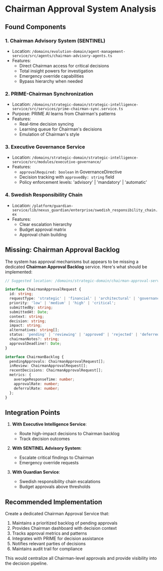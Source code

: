 # Chairman Approval System Analysis

## Found Components

### 1. **Chairman Advisory System (SENTINEL)**
- Location: `/domains/evolution-domain/agent-management-service/src/agents/chairman-advisory-agents.ts`
- Features:
  - Direct Chairman access for critical decisions
  - Total insight powers for investigation
  - Emergency override capabilities
  - Bypass hierarchy when needed

### 2. **PRIME-Chairman Synchronization**
- Location: `/domains/strategic-domain/strategic-intelligence-service/src/services/prime-chairman-sync.service.ts`
- Purpose: PRIME AI learns from Chairman's patterns
- Features:
  - Real-time decision syncing
  - Learning queue for Chairman's decisions
  - Emulation of Chairman's style

### 3. **Executive Governance Service**
- Location: `/domains/strategic-domain/strategic-intelligence-service/src/modules/executive-governance/`
- Features:
  - `approvalRequired: boolean` in GovernanceDirective
  - Decision tracking with `approvedBy: string` field
  - Policy enforcement levels: 'advisory' | 'mandatory' | 'automatic'

### 4. **Swedish Responsibility Chain**
- Location: `/platform/guardian-service/lib/nexus_guardian/enterprise/swedish_responsibility_chain.ex`
- Features:
  - Clear escalation hierarchy
  - Budget approval matrix
  - Approval chain building

## Missing: Chairman Approval Backlog

The system has approval mechanisms but appears to be missing a dedicated **Chairman Approval Backlog** service. Here's what should be implemented:

```typescript
// Suggested location: /domains/strategic-domain/chairman-approval-service/

interface ChairmanApprovalRequest {
  id: string;
  requestType: 'strategic' | 'financial' | 'architectural' | 'governance';
  priority: 'low' | 'medium' | 'high' | 'critical';
  submittedBy: string;
  submittedAt: Date;
  context: string;
  decision: string;
  impact: string;
  alternatives: string[];
  status: 'pending' | 'reviewing' | 'approved' | 'rejected' | 'deferred';
  chairmanNotes?: string;
  approvalDeadline?: Date;
}

interface ChairmanBacklog {
  pendingApprovals: ChairmanApprovalRequest[];
  inReview: ChairmanApprovalRequest[];
  recentDecisions: ChairmanApprovalRequest[];
  metrics: {
    averageResponseTime: number;
    approvalRate: number;
    deferralRate: number;
  };
}
```

## Integration Points

1. **With Executive Intelligence Service**:
   - Route high-impact decisions to Chairman backlog
   - Track decision outcomes

2. **With SENTINEL Advisory System**:
   - Escalate critical findings to Chairman
   - Emergency override requests

3. **With Guardian Service**:
   - Swedish responsibility chain escalations
   - Budget approvals above thresholds

## Recommended Implementation

Create a dedicated Chairman Approval Service that:
1. Maintains a prioritized backlog of pending approvals
2. Provides Chairman dashboard with decision context
3. Tracks approval metrics and patterns
4. Integrates with PRIME for decision assistance
5. Notifies relevant parties of decisions
6. Maintains audit trail for compliance

This would centralize all Chairman-level approvals and provide visibility into the decision pipeline.